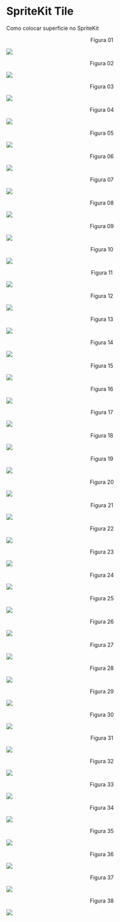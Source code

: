 # SpriteKit Tile

Como colocar superficie no SpriteKit

<div align="center">
Figura 01
</div>

![](Imagens/SpriteKit-Tile-Img01.png)

<div align="center">
Figura 02
</div>

![](Imagens/SpriteKit-Tile-Img02.png)

<div align="center">
Figura 03
</div>

![](Imagens/SpriteKit-Tile-Img03.png)

<div align="center">
Figura 04
</div>

![](Imagens/SpriteKit-Tile-Img04.png)

<div align="center">
Figura 05
</div>

![](Imagens/SpriteKit-Tile-Img05.png)

<div align="center">
Figura 06
</div>

![](Imagens/SpriteKit-Tile-Img06.png)

<div align="center">
Figura 07
</div>

![](Imagens/SpriteKit-Tile-Img07.png)

<div align="center">
Figura 08
</div>

![](Imagens/SpriteKit-Tile-Img08.png)

<div align="center">
Figura 09
</div>

![](Imagens/SpriteKit-Tile-Img09.png)

<div align="center">
Figura 10
</div>

![](Imagens/SpriteKit-Tile-Img10.png)

<div align="center">
Figura 11
</div>

![](Imagens/SpriteKit-Tile-Img11.png)

<div align="center">
Figura 12
</div>

![](Imagens/SpriteKit-Tile-Img12.png)

<div align="center">
Figura 13
</div>

![](Imagens/SpriteKit-Tile-Img13.png)

<div align="center">
Figura 14
</div>

![](Imagens/SpriteKit-Tile-Img14.png)

<div align="center">
Figura 15
</div>

![](Imagens/SpriteKit-Tile-Img15.png)

<div align="center">
Figura 16
</div>

![](Imagens/SpriteKit-Tile-Img16.png)

<div align="center">
Figura 17
</div>

![](Imagens/SpriteKit-Tile-Img17.png)

<div align="center">
Figura 18
</div>

![](Imagens/SpriteKit-Tile-Img18.png)

<div align="center">
Figura 19
</div>

![](Imagens/SpriteKit-Tile-Img19.png)

<div align="center">
Figura 20
</div>

![](Imagens/SpriteKit-Tile-Img20.png)

<div align="center">
Figura 21
</div>

![](Imagens/SpriteKit-Tile-Img21.png)

<div align="center">
Figura 22
</div>

![](Imagens/SpriteKit-Tile-Img22.png)

<div align="center">
Figura 23
</div>

![](Imagens/SpriteKit-Tile-Img23.png)

<div align="center">
Figura 24
</div>

![](Imagens/SpriteKit-Tile-Img24.png)

<div align="center">
Figura 25
</div>

![](Imagens/SpriteKit-Tile-Img25.png)

<div align="center">
Figura 26
</div>

![](Imagens/SpriteKit-Tile-Img26.png)

<div align="center">
Figura 27
</div>

![](Imagens/SpriteKit-Tile-Img27.png)

<div align="center">
Figura 28
</div>

![](Imagens/SpriteKit-Tile-Img28.png)

<div align="center">
Figura 29
</div>

![](Imagens/SpriteKit-Tile-Img29.png)

<div align="center">
Figura 30
</div>

![](Imagens/SpriteKit-Tile-Img30.png)

<div align="center">
Figura 31
</div>

![](Imagens/SpriteKit-Tile-Img31.png)

<div align="center">
Figura 32
</div>

![](Imagens/SpriteKit-Tile-Img32.png)

<div align="center">
Figura 33
</div>

![](Imagens/SpriteKit-Tile-Img33.png)

<div align="center">
Figura 34
</div>

![](Imagens/SpriteKit-Tile-Img34.png)

<div align="center">
Figura 35
</div>

![](Imagens/SpriteKit-Tile-Img35.png)

<div align="center">
Figura 36
</div>

![](Imagens/SpriteKit-Tile-Img36.png)

<div align="center">
Figura 37
</div>

![](Imagens/SpriteKit-Tile-Img37.png)
<div align="center">

Figura 38
</div>

![](Imagens/SpriteKit-Tile-Img38.png)
